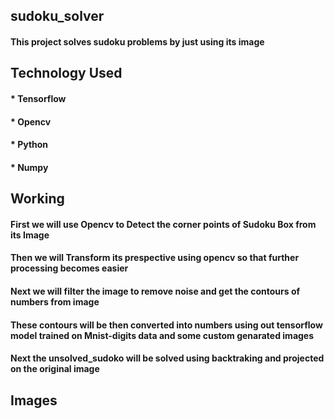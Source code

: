 ## sudoku_solver
#### This project solves sudoku problems by just using its image 

## Technology Used 
 #### * Tensorflow 
 #### * Opencv 
 #### * Python  
 #### * Numpy 
 
## Working 
 #### First we will use Opencv to Detect the corner points of Sudoku Box from its Image 
 #### Then we will Transform its prespective using opencv so that further processing becomes easier
 #### Next we will filter the image to remove noise and get the contours of numbers from image
 #### These contours will be then converted into numbers using out tensorflow model trained on Mnist-digits data and some custom genarated images 
 #### Next the unsolved_sudoko will be solved using backtraking and projected on the original image

## Images 
 
